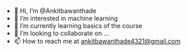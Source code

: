 - 👋 Hi, I’m @Ankitbawanthade
- 👀 I’m interested in machine learning
- 🌱 I’m currently learning basics of the course
- 💞️ I’m looking to collaborate on ...
- 📫 How to reach me at ankitbawanthade4321@gmail.com

<!---
Ankitbawanthade/Ankitbawanthade is a ✨ special ✨ repository because its `README.md` (this file) appears on your GitHub profile.
You can click the Preview link to take a look at your changes.
--->
